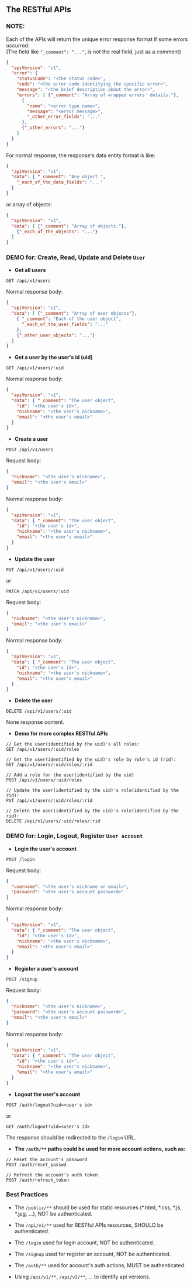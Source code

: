 ## The RESTful APIs

### NOTE:

Each of the APIs will return the unique error response format if some errors occurred:
<br/>(The field like `"_comment": "..."`, is not the real field, just as a comment)

```json
{
  "apiVersion": "v1",
  "error": {
    "statusCode": "<the status code>",
    "code": "<the error code identifying the specific error>",
    "message": "<the brief description about the error>",
    "errors": [ {"_comment": "Array of wrapped errors' details."},
      {
        "name": "<error type name>",
        "message": "<error message>",
        "_other_error_fields": "..."
      },
      {"_other_errors": "..."}
    ]
  }
}
```

For normal response, the response's data entity format is like:

```json
{
  "apiVersion": "v1",
  "data": { "_comment": "Any object.",
    "_each_of_the_data_fields": "..."
  }
}
```
or array of objects:

```json
{
  "apiVersion": "v1",
  "data": [ {"_comment": "Array of objects."},
    {"_each_of_the_objects": "..."}
  ]
}
```

### DEMO for: Create, Read, Update and Delete `User`

* **Get all users**

```
GET /api/v1/users
```

Normal response body:

```json
{
  "apiVersion": "v1",
  "data": [ {"_comment": "Array of user objects"},
    { "_comment": "Each of the user object",
      "_each_of_the_user_fields": "..."
    },
    {"_other_user_objects": "..."}
  ]
}
```

* **Get a user by the user's id (uid)**

```
GET /api/v1/users/:uid
```

Normal response body:

```json
{
  "apiVersion": "v1",
  "data": { "_comment": "The user object",
    "id": "<the user's id>",
    "nickname": "<the user's nickname>",
    "email": "<the user's email>"
  }
}
```

* **Create a user**

```
POST /api/v1/users
```

Request body:

```json
{
  "nickname": "<the user's nickname>",
  "email": "<the user's email>"
}
```

Normal response body:

```json
{
  "apiVersion": "v1",
  "data": { "_comment": "The user object",
    "id": "<the user's id>",
    "nickname": "<the user's nickname>",
    "email": "<the user's email>"
  }
}
```

* **Update the user**

```
PUT /api/v1/users/:uid
```
or

```
PATCH /api/v1/users/:uid
```

Request body:

```json
{
  "nickname": "<the user's nickname>",
  "email": "<the user's email>"
}
```

Normal response body:

```json
{
  "apiVersion": "v1",
  "data": { "_comment": "The user object",
    "id": "<the user's id>",
    "nickname": "<the user's nickname>",
    "email": "<the user's email>"
  }
}
```

* **Delete the user**

```
DELETE /api/v1/users/:uid
```

None response content.

* **Demo for more complex RESTful APIs**

```
// Get the user(identified by the uid)'s all roles:
GET /api/v1/users/:uid/roles

// Get the user(identified by the uid)'s role by role's id (rid):
GET /api/v1/users/:uid/roles/:rid

// Add a role for the user(identified by the uid)
POST /api/v1/users/:uid/roles

// Update the user(identified by the uid)'s role(identified by the rid):
PUT /api/v1/users/:uid/roles/:rid

// Delete the user(identified by the uid)'s role(identified by the rid):
DELETE /api/v1/users/:uid/roles/:rid

```

### DEMO for: Login, Logout, Register `User account`

* **Login the user's account**

```
POST /login
```

Request body:

```json
{
  "username": "<the user's nickname or email>",
  "password": "<the user's account password>"
}
```

Normal response body:

```json
{
  "apiVersion": "v1",
  "data": { "_comment": "The user object",
    "id": "<the user's id>",
    "nickname": "<the user's nickname>",
    "email": "<the user's email>"
  }
}
```

* **Register a user's account**

```
POST /signup
```

Request body:

```json
{
  "nickname": "<the user's nickname>",
  "password": "<the user's account password>",
  "email": "<the user's email>"
}
```

Normal response body:

```json
{
  "apiVersion": "v1",
  "data": { "_comment": "The user object",
    "id": "<the user's id>",
    "nickname": "<the user's nickname>",
    "email": "<the user's email>"
  }
}
```

* **Logout the user's account**

```
POST /auth/logout?uid=<user's id>
```
or

```
GET /auth/logout?uid=<user's id>
```

The response should be redirected to the `/login` URL.

* **The `/auth/**` paths could be used for more account actions, such as:**

```
// Reset the account's password
POST /auth/reset_passwd

// Refresh the account's auth token
POST /auth/refresh_token

```

### Best Practices

* The `/public/**` should be used for static resources (*.html, *.css, *.js, *.jpg, ...), NOT be authenticated.

* The `/api/v1/**` used for RESTful APIs resources, SHOULD be authenticated.

* The `/login` used for login account, NOT be authenticated.

* The `/signup` used for register an account, NOT be authenticated.

* The `/auth/**` used for account's auth actions, MUST be authenticated.

* Using `/api/v1/**`, `/api/v2/**`, ... to identify api versions.
